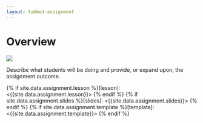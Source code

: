 ```yaml
---
layout: tabbed-assignment
---
```


# Overview

<img class="overview-image" src="https://connect-prd-cdn.unity.com/20190423/learn/images/1e357da2-5a2b-4a5c-8fa6-5e6816baf2a4_2_2_full.png">

Describe what students will be doing and provide, or expand upon, the assignment outcome.

<!-- Don't edit links here, change them in _data/assignment.yml instead, -->

{% if site.data.assignment.lesson   %}[lesson]: <{{site.data.assignment.lesson}}>     {% endif %}
{% if site.data.assignment.slides   %}[slides]:   <{{site.data.assignment.slides}}>   {% endif %}
{% if site.data.assignment.template %}[template]: <{{site.data.assignment.template}}> {% endif %}
